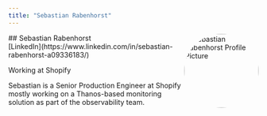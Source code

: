 ```yaml
---
title: "Sebastian Rabenhorst"
---
```



<img src="https://sessionize.com/image/da08-400o400o1-Uxe6pD3xwbAscK51hdFrxq.jpg" style="width: 150px; float: right; border-radius: 50%" alt="Sebastian Rabenhorst Profile Picture"/>
## Sebastian Rabenhorst
<br>
[LinkedIn](https://www.linkedin.com/in/sebastian-rabenhorst-a09336183/)

Working at Shopify

Sebastian is a Senior Production Engineer at Shopify mostly working on a Thanos-based monitoring solution as part of the observability team.
